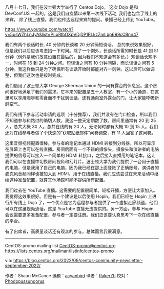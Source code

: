 
[#]: subject: "DevConf Dojo Event Report"
[#]: via: "https://lists.centos.org/pipermail/centos-promo/2022-September/007298.html"
[#]: author: "Shaun McCance <shaunm at redhat.com>"
[#]: collector: "acyanbird"
[#]: translator: "RakerZh"
[#]: reviewer: " "
[#]: publisher: " "
[#]: url: " "

八月十七日，我们在波士顿大学举行了 Centos Dojo。
这次 Dojo 是和 DevConf.US 一起的。这是我们自疫情以来第一次线下活动, 我们也包含了线上的来宾。 除了线上直播，我们也传达远程来宾的提问。录播已经上传到 YouTube。

https://www.youtube.com/watch?v=5usWZhLnJyA&list=PLuRtbOXpVDjDP1RLkzZmLbp699cCBnn47

我们有两个谈话时长, 40 分钟的长谈和 20 分钟简短谈话。 总的来说效果很好，但是我们以后应该考虑掐一下时间。除了一个例外，长谈话所需的时长是 41 到 51 分钟（例外是我们故意设置在最后的，因为我们不知道会有多长。）短谈话长短不一，时间在 16 到 24 分钟之间。短谈话之间有 10 分钟间隔，而长谈话之间有 5 分钟。我这样做只是为了确保所有谈话开始时都能对齐一刻钟。这以后可以做调整，但我们这次也是按时完成。

我们借用了波士顿大学 George Sherman Union 的一间有露台的休息室。这个房间很好地满足了我们的需求。它本来的配置是五十人教室，有一个小的通道，在这里可以享用咖啡和零食而不干扰到谈话，还有通向室外露台的门，让大家能呼吸新鲜空气。

我们有线下参与活动申请的选项（十分推荐），我们并没有在门口检查，所以我们不知道参与和路过的确切人数。我这一整天定期数了数。房间里通常有 20 到 25 人，总共大概 30 人。总共在线的有 20 人，无论何时都有大概 10 到 15 人。我们还对在线参与者做了个快速的“获取贴纸邮件”问卷调查，有 11 人回答了这问卷。

这里音频视频配置很棒。参与者的笔记本通过 HDMI 转接到分线器，所以可显示在屏幕上也可以在线直播。房间后面有一个不错的摄像头，摄像头和演讲者的电脑提供的信号可以接入一个简单的 HDMI 转接口，之后接入直播用的笔记本。这让我们可以在直播中切换房间视角和幻灯片。波士顿大学为我们提供了一台用于直播的电脑，但是我用了自己的电脑，因为我已经在那上面登陆了正确账号。演讲者的麦克风音频同样也被加入到 HDMI，用于在线直播。我们应该尝试在未来活动中继续这种准备配置，就算其他场馆可能不提供所有配置。

我们过去在 YouTube 直播。这需要的配置很简单，轻松开播，方便让大家加入。我觉得这效果很好。但是有一个建议是以后使用 Hopin。我们已经在 Hopin 上进行所有线上 Dojo 了，一个优点是它为远程参与者提供了一个虚拟走廊频道，他们可以在这里视频通话，这是 YouTube 直播无法提供的。另一方面，参与 Hopin 会议需要更多准备配置，参与者一定要注册。我们应该要认真思考下一次在线直播的平台。

有了出席者，高质量谈话还有观众的参与，总体而言我很满意。

_______________________________________________
CentOS-promo mailing list
CentOS-promo@centos.org
https://lists.centos.org/mailman/listinfo/centos-promo

via: https://blog.centos.org/2022/09/centos-community-newsletter-september-2022/

作者：Shaun McCance
选题：[acyanbird][b]
译者：[RakerZh](https://github.com/RakerZh)
校对：[Phodopussungorus](https://github.com/Phodopussungorus)

[b]: https://github.com/acyanbird
